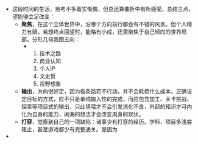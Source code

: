 - 这段时间的生活，思考不多着实惭愧，但总还算曲折中有所感受。总结三点，望能够立足改变：
	- **聚焦**，在这个立体世界中，沿哪个方向前行都会有不错的风景。但个人精力有限，若想终点回望时，能略有小成，还需聚焦于自己倾向的世界局部。分形几何我图五向：
		- 1. 技术之路
		  2. 商业认知
		  3. 个人IP
		  4. 文史哲
		  5. 视野想象
	- **输出**，方向很好定，因为指条路若不行动，并不会耗费什么成本。正确设定目标的方式，应不只是单纯输入性的完成，而应包含加工、关卡挑战、探索等项目式的输出，只此填喂才不会引发消化不良，外部的知识才可内化为自身的能力，闹海的想法才会改变周身的现状。
	- **打穿**，觉察到自己的一项缺陷：诸事少有打穿的经历。学科、项目多浅尝辄止，甚至游戏都少有完整通关。是因为
-